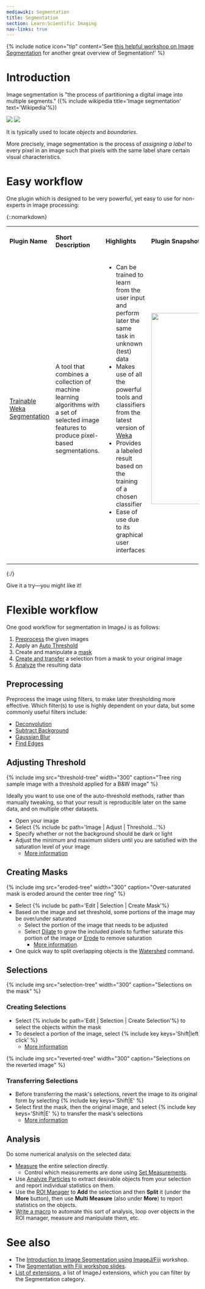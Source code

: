 ```yaml
---
mediawiki: Segmentation
title: Segmentation
section: Learn:Scientific Imaging
nav-links: true
---
```


{% include notice icon="tip" content='See [this helpful workshop on Image Segmentation](/media/arganda-carreras-segmentation-bioimage-course-mdc-berlin-2016.pdf) for another great overview of Segmentation!' %}

# Introduction

Image segmentation is "the process of partitioning a digital image into multiple segments." ({% include wikipedia title='Image segmentation' text='Wikipedia'%})

![](/media/imaging/segmentation-overlay.jpg) ![](/media/imaging/segmentation-boundaries.jpg)

It is typically used to locate *objects* and *boundaries*.

More precisely, image segmentation is the process of *assigning a label* to every pixel in an image such that pixels with the same label share certain visual characteristics.

# Easy workflow

One plugin which is designed to be very powerful, yet easy to use for non-experts in image processing:

{::nomarkdown}
<table>
  <tbody>
    <tr>
      <td>
        <p><strong>Plugin Name</strong></p>
      </td>
      <td>
        <p><strong>Short Description</strong></p>
      </td>
      <td>
        <p><strong>Highlights</strong></p>
      </td>
      <td>
        <p><strong>Plugin Snapshot</strong></p>
      </td>
    </tr>
    <tr>
      <td>
        <p><a href="/plugins/tws">Trainable Weka Segmentation</a></p>
      </td>
      <td>
        <p>A tool that combines a collection of machine learning algorithms with a set of selected image features to produce pixel-based segmentations.</p>
      </td>
      <td>
        <ul>
          <li>Can be trained to learn from the user input and perform later the same task in unknown (test) data</li>
          <li>Makes use of all the powerful tools and classifiers from the latest version of <a href="http://www.cs.waikato.ac.nz/ml/weka/">Weka</a>
          </li>
          <li>Provides a labeled result based on the training of a chosen classifier</li>
          <li>Ease of use due to its graphical user interfaces</li>
        </ul>
      </td>
      <td>
        <p><img src="/media/tws-gui-after-training.png" width="500"></p>
      </td>
    </tr>
    <tr>
      <td></td>
      <td></td>
      <td></td>
      <td></td>
    </tr>
  </tbody>
</table>
{:/}

Give it a try—you might like it!

# Flexible workflow

One good workflow for segmentation in ImageJ is as follows:

1.  [Preprocess](#preprocessing) the given images
2.  Apply an [Auto Threshold](#adjusting-threshold)
3.  Create and manipulate a [mask](#creating-masks)
4.  [Create and transfer](#creating-selections) a selection from a mask to your original image
5.  [Analyze](#analysis) the resulting data

## Preprocessing

Preprocess the image using filters, to make later thresholding more effective. Which filter(s) to use is highly dependent on your data, but some commonly useful filters include:

-   [Deconvolution](/imaging/deconvolution)
-   [Subtract Background](https://imagej.net/ij/docs/guide/146-29.html#sub:Subtract-Background...)
-   [Gaussian Blur](https://imagej.net/ij/docs/guide/146-29.html#sub:Gaussian-Blur...)
-   [Find Edges](https://imagej.net/ij/docs/guide/146-29.html#sub:Find-Edges)

## Adjusting Threshold

{% include img src="threshold-tree" width="300" caption="Tree ring sample image with a threshold applied for a B&amp;W image" %}

Ideally you want to use one of the auto-threshold methods, rather than manually tweaking, so that your result is reproducible later on the same data, and on multiple other datasets.

-   Open your image
-   Select {% include bc path='Image | Adjust | Threshold...'%}
-   Specify whether or not the background should be dark or light
-   Adjust the minimum and maximum sliders until you are satisfied with the saturation level of your image
    -   [More information](https://imagej.net/ij/docs/guide/146-28.html#sub:Threshold...%5BT%5D)

## Creating Masks

{% include img src="eroded-tree" width="300" caption="Over-saturated mask is eroded around the center tree ring" %}

-   Select {% include bc path='Edit | Selection | Create Mask'%}
-   Based on the image and set threshold, some portions of the image may be over/under saturated
    -   Select the portion of the image that needs to be adjusted
    -   Select [Dilate](https://imagej.net/ij/docs/guide/146-29.html#sub:Dilate) to grow the included pixels to further saturate this portion of the image or [Erode](https://imagej.net/ij/docs/guide/146-29.html#sub:Erode) to remove saturation
        -   [More information](https://imagej.net/ij/docs/guide/146-29.html#infobox:InvertedLutMask).
-   One quick way to split overlapping objects is the [Watershed](https://imagej.net/ij/docs/guide/146-29.html#sub:Watershed) command.

## Selections

{% include img src="selection-tree" width="300" caption="Selections on the mask" %}

### Creating Selections

-   Select {% include bc path='Edit | Selection | Create Selection'%} to select the objects within the mask
-   To deselect a portion of the image, select {% include key keys='Shift|left click' %}
    -   [More information](https://imagej.net/ij/docs/guide/146-27.html#sub:Create-Selection)

{% include img src="reverted-tree" width="300" caption="Selections on the reverted image" %}

### Transferring Selections

-   Before transferring the mask's selections, revert the image to its original form by selecting {% include key keys='Shift|E' %}
-   Select first the mask, then the original image, and select {% include key keys='Shift|E' %} to transfer the mask's selections
    -   [More information](https://imagej.net/ij/docs/guide/146-27.html#infobox:TransferSelections)

## Analysis

Do some numerical analysis on the selected data:

-   [Measure](https://imagej.net/ij/docs/guide/146-30.html#sub:Measure...%5Bm%5D) the entire selection directly.
    -   Control which measurements are done using [Set Measurements](https://imagej.net/ij/docs/guide/146-30.html#sub:Set-Measurements...).
-   Use [Analyze Particles](https://imagej.net/ij/docs/guide/146-30.html#sub:Analyze-Particles...) to extract desirable objects from your selection and report individual statistics on them.
-   Use the [ROI Manager](https://imagej.net/ij/docs/guide/146-30.html#fig:The-ROI-Manager) to **Add** the selection and then **Split** it (under the **More** button), then use **Multi Measure** (also under **More**) to report statistics on the objects.
-   [Write a macro](/scripting/macro) to automate this sort of analysis, loop over objects in the ROI manager, measure and manipulate them, etc.

# See also

-   The [Introduction to Image Segmentation using ImageJ/Fiji](/media/arganda-carreras-segmentation-bioimage-course-mdc-berlin-2016.pdf) workshop.
-   The [Segmentation with Fiji workshop slides](/presentations/fiji-segmentation/).
-   [List of extensions](/list-of-extensions), a list of ImageJ extensions, which you can filter by the Segmentation category.

 

